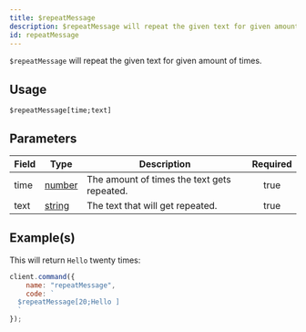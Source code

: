 ```yaml
---
title: $repeatMessage
description: $repeatMessage will repeat the given text for given amount of times.
id: repeatMessage
---
```


`$repeatMessage` will repeat the given text for given amount of times.

## Usage

```aoi
$repeatMessage[time;text]
```

## Parameters

| Field | Type                                                                                              | Description                                 | Required |
| ----- | ------------------------------------------------------------------------------------------------- | ------------------------------------------- | :------: |
| time  | [number](https://developer.mozilla.org/en-US/docs/Web/JavaScript/Reference/Global_Objects/Number) | The amount of times the text gets repeated. |   true   |
| text  | [string](https://developer.mozilla.org/en-US/docs/Web/JavaScript/Reference/Global_Objects/String) | The text that will get repeated.            |   true   |

## Example(s)

This will return `Hello` twenty times:

```javascript
client.command({
    name: "repeatMessage",
    code: `
  $repeatMessage[20;Hello ]
  `
});
```
